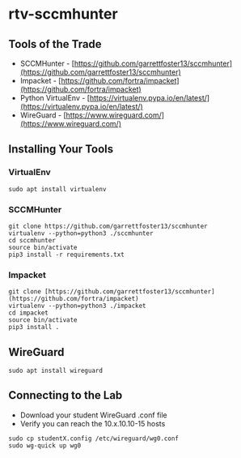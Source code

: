 # rtv-sccmhunter

## Tools of the Trade
* SCCMHunter - [https://github.com/garrettfoster13/sccmhunter](https://github.com/garrettfoster13/sccmhunter)
* Impacket - [https://github.com/fortra/impacket](https://github.com/fortra/impacket)
* Python VirtualEnv - [https://virtualenv.pypa.io/en/latest/](https://virtualenv.pypa.io/en/latest/)
* WireGuard - [https://www.wireguard.com/](https://www.wireguard.com/)

## Installing Your Tools
### VirtualEnv
```
sudo apt install virtualenv
```
### SCCMHunter
```
git clone https://github.com/garrettfoster13/sccmhunter
virtualenv --python=python3 ./sccmhunter
cd sccmhunter
source bin/activate
pip3 install -r requirements.txt
```
### Impacket
```
git clone [https://github.com/garrettfoster13/sccmhunter](https://github.com/fortra/impacket)
virtualenv --python=python3 ./impacket
cd impacket
source bin/activate
pip3 install .
```
## WireGuard
```
sudo apt install wireguard
```

## Connecting to the Lab
* Download your student WireGuard .conf file
* Verify you can reach the 10.x.10.10-15 hosts
```
sudo cp studentX.config /etc/wireguard/wg0.conf
sudo wg-quick up wg0
```
